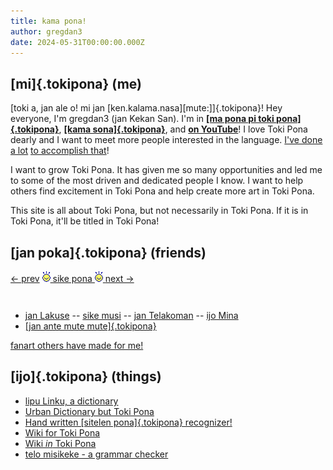 ```yaml
---
title: kama pona!
author: gregdan3
date: 2024-05-31T00:00:00.000Z
---
```


## [mi]{.tokipona} (me)

[toki a, jan ale o! mi jan [ken.kalama.nasa][mute:]]{.tokipona}! Hey everyone, I'm gregdan3 (jan Kekan San). I'm in **[[ma pona pi toki pona]{.tokipona}](https://discord.gg/mapona)**, **[[kama sona]{.tokipona}](https://discord.gg/ChC6qtVsSE)**, and **[on YouTube](https://www.youtube.com/@gregdan3d)**! I love Toki Pona dearly and I want to meet more people interested in the language. [I've done](https://www.youtube.com/@gregdan3d) [a lot](./lipu/) [to accomplish that](./sona/)!

I want to grow Toki Pona. It has given me so many opportunities and led me to some of the most driven and dedicated people I know. I want to help others find excitement in Toki Pona and help create more art in Toki Pona.

This site is all about Toki Pona, but not necessarily in Toki Pona. If it is in Toki Pona, it'll be titled in Toki Pona!

## [jan poka]{.tokipona} (friends)

<div id="sike-pona" style="width: 100%; height: 3rem;">
<style>

#sike-pona { text-align: center; }

#sike-pona .icon {
margin: 1px 5px;
vertical-align: text-top;
animation: swim .7s infinite forwards linear;
transform-origin: 50% 80%;
}

@keyframes swim {
0% { transform: rotate(0deg); }
25% { transform: rotate(10deg); }
75% { transform: rotate(-10deg); }
100% { transform: rotate(0); }
}

</style>
<span id="left">
<a href="https://sike.pona.la/jan/jan Kekan San/prev.html" id="prev"><- prev</a>
</span>
<span id="mid"><a href="https://sike.pona.la">
<img class="icon" src="tokipona.png"></img>
sike pona
<img class="icon" src="tokipona.png"></img>
</a></span>
<span id="right">
<a href="https://sike.pona.la/jan/jan Kekan San/next.html" id="next">next -></a>
</span>

</div>

- [jan Lakuse](https://raacz.neocities.org/tokipona) -- [sike musi](https://datakinds.github.io/toki-pona/) -- [jan Telakoman](https://joelthomastr.github.io/tokipona/README_si) -- [ijo Mina](https://ap5.dev/tokipona)
- [[jan ante mute mute]{.tokipona}](https://sona.pona.la/wiki/Personal_Sites)

[fanart others have made for me!](./fanart.md)

<!-- [secret presentations!](./toki/) -->

## [ijo]{.tokipona} (things)

- [lipu Linku, a dictionary](https://linku.la)
- [Urban Dictionary but Toki Pona](https://kijetesantakalu.com/)
- [Hand written [sitelen pona]{.tokipona} recognizer!](https://ilo-like.bucketfish.me/)
- [Wiki for Toki Pona](https://sona.pona.la/wiki/Main_Page)
- [Wiki _in_ Toki Pona](https://wikipesija.org/wiki/lipu_open)
- [telo misikeke - a grammar checker](https://telo-misikeke.gitlab.io/)
